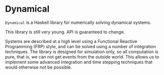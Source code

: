 # Dynamical

`Dynamical` is a Haskell library for numerically solving dynamical systems.

This library is still very young. API is guaranteed to change.

Systems are described at a high level using a Functional Reactive
Programming (FRP) style, and can be solved using a number of integration
techniques. The library is designed for simulation only, so all computation
is pure, that is, we can not get events from the outside world. This allows
us to implement some advanced integration and time stepping techniques that
would otherwise not be possible.

